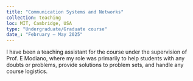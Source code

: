```yaml
---
title: "Communication Systems and Networks"
collection: teaching
loc: MIT, Cambridge, USA
type: "Undergraduate/Graduate course"
date_: "February – May 2025"
---
```


I have been a teaching assistant for the course under the supervision of Prof. E Modiano, where my role was primarily to help students with any doubts or problems, provide solutions to problem sets, and handle any course logistics.
